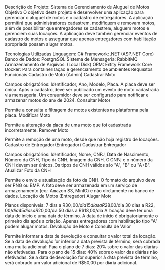 Descrição do Projeto: Sistema de Gerenciamento de Aluguel de Motos
Objetivo
O objetivo deste projeto é desenvolver uma aplicação para gerenciar o aluguel de motos e o cadastro de entregadores. A aplicação permitirá que administradores cadastrem, modifiquem e removam motos, além de possibilitar que entregadores se cadastrem, aluguem motos e gerenciem suas locações. A aplicação deve também gerenciar eventos de cadastro de motos e assegurar que apenas entregadores com habilitação apropriada possam alugar motos.

Tecnologias Utilizadas
Linguagem: C#
Framework: .NET (ASP.NET Core)
Banco de Dados: PostgreSQL
Sistema de Mensageria: RabbitMQ 
Armazenamento de Arquivos: (Local Disk)
ORM: Entity Framework Core
Docker: Para containerização e gerenciamento de ambientes
Requisitos Funcionais
Cadastro de Moto (Admin)
Cadastrar Moto

Campos obrigatórios: Identificador, Ano, Modelo, Placa.
A placa deve ser única.
Após o cadastro, deve ser publicado um evento de moto cadastrada via mensageria.
Um consumidor deve ser configurado para notificar e armazenar motos do ano de 2024.
Consultar Motos

Permite a consulta e filtragem de motos existentes na plataforma pela placa.
Modificar Moto

Permite a alteração da placa de uma moto que foi cadastrada incorretamente.
Remover Moto

Permite a remoção de uma moto, desde que não haja registro de locações.
Cadastro de Entregador (Entregador)
Cadastrar Entregador

Campos obrigatórios: Identificador, Nome, CNPJ, Data de Nascimento, Número da CNH, Tipo da CNH, Imagem da CNH.
O CNPJ e o número da CNH devem ser únicos.
Os tipos de CNH válidos são "A", "B" ou "A+B".
Atualizar Foto da CNH

Permite o envio e atualização da foto da CNH.
O formato do arquivo deve ser PNG ou BMP.
A foto deve ser armazenada em um serviço de armazenamento (ex.: Amazon S3, MinIO) e não diretamente no banco de dados.
Locação de Motos (Entregador)
Alugar Moto

Planos disponíveis:
7 dias a R$30,00/dia
15 dias a R$28,00/dia
30 dias a R$22,00/dia
45 dias a R$20,00/dia
50 dias a R$18,00/dia
A locação deve ter uma data de início e uma data de término. A data de início é obrigatoriamente o primeiro dia após a criação.
Apenas entregadores com habilitação tipo "A" podem alugar motos.
Devolução de Moto e Consulta de Valor

Permite informar a data de devolução e consultar o valor total da locação.
Se a data de devolução for inferior à data prevista de término, será cobrada uma multa adicional:
Para o plano de 7 dias: 20% sobre o valor das diárias não efetivadas.
Para o plano de 15 dias: 40% sobre o valor das diárias não efetivadas.
Se a data de devolução for superior à data prevista de término, será cobrado um valor adicional de R$50,00 por diária adicional.

